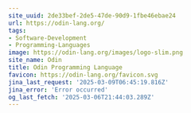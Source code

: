 ```yaml
---
site_uuid: 2de33bef-2de5-47de-90d9-1fbe46ebae24
url: https://odin-lang.org/
tags:
- Software-Development
- Programming-Languages
image: https://odin-lang.org/images/logo-slim.png
site_name: Odin
title: Odin Programming Language
favicon: https://odin-lang.org/favicon.svg
jina_last_request: '2025-03-09T06:45:19.816Z'
jina_error: 'Error occurred'
og_last_fetch: '2025-03-06T21:44:03.289Z'
---
```


